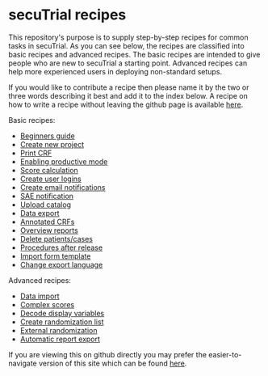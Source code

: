 # secuTrial recipes

This repository's purpose is to supply step-by-step recipes for common tasks in secuTrial. As you can see below, the recipes are classified into basic recipes and advanced recipes. The basic recipes are intended to give people who are new to secuTrial a starting point. Advanced recipes can help more experienced users in deploying non-standard setups. 

If you would like to contribute a recipe then please name it by the two or three words describing it best and add it to the index below. A recipe on how to write a recipe without leaving the github page is available [here](https://github.com/SwissClinicalTrialOrganisation/DM_secuTrial_recipes/tree/master/create_a_recipe).

Basic recipes:

- [Beginners guide](beginner_howto)
- [Create new project](create_new_project)
- [Print CRF](print_CRF)
- [Enabling productive mode](enable_productive_mode)
- [Score calculation](score_calculation)
- [Create user logins](create_user_logins)
- [Create email notifications](create_email_notification)
- [SAE notification](create_sae_notification)
- [Upload catalog](upload_catalog)
- [Data export](export_data)
- [Annotated CRFs](annotated_crfs)
- [Overview reports](overview_reports)
- [Delete patients/cases](delete_patient)
- [Procedures after release](procedures_after_release)
- [Import form template](import_form_template)
- [Change export language](change_export_language)

Advanced recipes:

- [Data import](import_data)
- [Complex scores](score_calculation_advanced)
- [Decode display variables](decode_display_variables)
- [Create randomization list](create_randomization_list)
- [External randomization](external_randomization_list)
- [Automatic report export](automatic_report_export)

If you are viewing this on github directly you may prefer the easier-to-navigate version of this site which can be found [here](https://swissclinicaltrialorganisation.github.io/secuTrial_recipes/).
